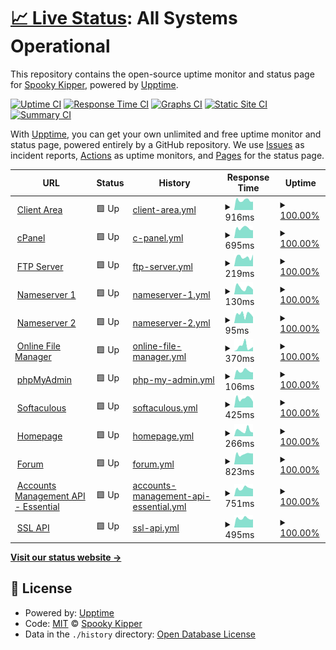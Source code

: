 # [📈 Live Status](https://SpookyKipper.github.io/SpookhostStatusPage): <!--live status--> **All Systems Operational**

This repository contains the open-source uptime monitor and status page for [Spooky Kipper](https://SpookyKipper.github.io/SpookhostStatusPage), powered by [Upptime](https://github.com/upptime/upptime).

[![Uptime CI](https://github.com/SpookyKipper/SpookhostStatusPage/workflows/Uptime%20CI/badge.svg)](https://github.com/SpookyKipper/SpookhostStatusPage/actions?query=workflow%3A%22Uptime+CI%22)
[![Response Time CI](https://github.com/SpookyKipper/SpookhostStatusPage/workflows/Response%20Time%20CI/badge.svg)](https://github.com/SpookyKipper/SpookhostStatusPage/actions?query=workflow%3A%22Response+Time+CI%22)
[![Graphs CI](https://github.com/SpookyKipper/SpookhostStatusPage/workflows/Graphs%20CI/badge.svg)](https://github.com/SpookyKipper/SpookhostStatusPage/actions?query=workflow%3A%22Graphs+CI%22)
[![Static Site CI](https://github.com/SpookyKipper/SpookhostStatusPage/workflows/Static%20Site%20CI/badge.svg)](https://github.com/SpookyKipper/SpookhostStatusPage/actions?query=workflow%3A%22Static+Site+CI%22)
[![Summary CI](https://github.com/SpookyKipper/SpookhostStatusPage/workflows/Summary%20CI/badge.svg)](https://github.com/SpookyKipper/SpookhostStatusPage/actions?query=workflow%3A%22Summary+CI%22)

With [Upptime](https://upptime.js.org), you can get your own unlimited and free uptime monitor and status page, powered entirely by a GitHub repository. We use [Issues](https://github.com/SpookyKipper/SpookhostStatusPage/issues) as incident reports, [Actions](https://github.com/SpookyKipper/SpookhostStatusPage/actions) as uptime monitors, and [Pages](https://SpookyKipper.github.io/SpookhostStatusPage) for the status page.

<!--start: status pages-->
<!-- This summary is generated by Upptime (https://github.com/upptime/upptime) -->
<!-- Do not edit this manually, your changes will be overwritten -->
<!-- prettier-ignore -->
| URL | Status | History | Response Time | Uptime |
| --- | ------ | ------- | ------------- | ------ |
| <img alt="" src="https://icons.duckduckgo.com/ip3/app.spookhost.eu.org.ico" height="13"> [Client Area](https://app.spookhost.eu.org) | 🟩 Up | [client-area.yml](https://github.com/SpookyKipper/SpookhostStatusPage/commits/HEAD/history/client-area.yml) | <details><summary><img alt="Response time graph" src="./graphs/client-area/response-time-week.png" height="20"> 916ms</summary><br><a href="https://SpookyKipper.github.io/SpookhostStatusPage/history/client-area"><img alt="Response time 754" src="https://img.shields.io/endpoint?url=https%3A%2F%2Fraw.githubusercontent.com%2FSpookyKipper%2FSpookhostStatusPage%2FHEAD%2Fapi%2Fclient-area%2Fresponse-time.json"></a><br><a href="https://SpookyKipper.github.io/SpookhostStatusPage/history/client-area"><img alt="24-hour response time 779" src="https://img.shields.io/endpoint?url=https%3A%2F%2Fraw.githubusercontent.com%2FSpookyKipper%2FSpookhostStatusPage%2FHEAD%2Fapi%2Fclient-area%2Fresponse-time-day.json"></a><br><a href="https://SpookyKipper.github.io/SpookhostStatusPage/history/client-area"><img alt="7-day response time 916" src="https://img.shields.io/endpoint?url=https%3A%2F%2Fraw.githubusercontent.com%2FSpookyKipper%2FSpookhostStatusPage%2FHEAD%2Fapi%2Fclient-area%2Fresponse-time-week.json"></a><br><a href="https://SpookyKipper.github.io/SpookhostStatusPage/history/client-area"><img alt="30-day response time 916" src="https://img.shields.io/endpoint?url=https%3A%2F%2Fraw.githubusercontent.com%2FSpookyKipper%2FSpookhostStatusPage%2FHEAD%2Fapi%2Fclient-area%2Fresponse-time-month.json"></a><br><a href="https://SpookyKipper.github.io/SpookhostStatusPage/history/client-area"><img alt="1-year response time 754" src="https://img.shields.io/endpoint?url=https%3A%2F%2Fraw.githubusercontent.com%2FSpookyKipper%2FSpookhostStatusPage%2FHEAD%2Fapi%2Fclient-area%2Fresponse-time-year.json"></a></details> | <details><summary><a href="https://SpookyKipper.github.io/SpookhostStatusPage/history/client-area">100.00%</a></summary><a href="https://SpookyKipper.github.io/SpookhostStatusPage/history/client-area"><img alt="All-time uptime 93.63%" src="https://img.shields.io/endpoint?url=https%3A%2F%2Fraw.githubusercontent.com%2FSpookyKipper%2FSpookhostStatusPage%2FHEAD%2Fapi%2Fclient-area%2Fuptime.json"></a><br><a href="https://SpookyKipper.github.io/SpookhostStatusPage/history/client-area"><img alt="24-hour uptime 100.00%" src="https://img.shields.io/endpoint?url=https%3A%2F%2Fraw.githubusercontent.com%2FSpookyKipper%2FSpookhostStatusPage%2FHEAD%2Fapi%2Fclient-area%2Fuptime-day.json"></a><br><a href="https://SpookyKipper.github.io/SpookhostStatusPage/history/client-area"><img alt="7-day uptime 100.00%" src="https://img.shields.io/endpoint?url=https%3A%2F%2Fraw.githubusercontent.com%2FSpookyKipper%2FSpookhostStatusPage%2FHEAD%2Fapi%2Fclient-area%2Fuptime-week.json"></a><br><a href="https://SpookyKipper.github.io/SpookhostStatusPage/history/client-area"><img alt="30-day uptime 86.39%" src="https://img.shields.io/endpoint?url=https%3A%2F%2Fraw.githubusercontent.com%2FSpookyKipper%2FSpookhostStatusPage%2FHEAD%2Fapi%2Fclient-area%2Fuptime-month.json"></a><br><a href="https://SpookyKipper.github.io/SpookhostStatusPage/history/client-area"><img alt="1-year uptime 93.63%" src="https://img.shields.io/endpoint?url=https%3A%2F%2Fraw.githubusercontent.com%2FSpookyKipper%2FSpookhostStatusPage%2FHEAD%2Fapi%2Fclient-area%2Fuptime-year.json"></a></details>
| <img alt="" src="https://icons.duckduckgo.com/ip3/cpanel.spookhost.eu.org.ico" height="13"> [cPanel](https://cpanel.spookhost.eu.org) | 🟩 Up | [c-panel.yml](https://github.com/SpookyKipper/SpookhostStatusPage/commits/HEAD/history/c-panel.yml) | <details><summary><img alt="Response time graph" src="./graphs/c-panel/response-time-week.png" height="20"> 695ms</summary><br><a href="https://SpookyKipper.github.io/SpookhostStatusPage/history/c-panel"><img alt="Response time 1022" src="https://img.shields.io/endpoint?url=https%3A%2F%2Fraw.githubusercontent.com%2FSpookyKipper%2FSpookhostStatusPage%2FHEAD%2Fapi%2Fc-panel%2Fresponse-time.json"></a><br><a href="https://SpookyKipper.github.io/SpookhostStatusPage/history/c-panel"><img alt="24-hour response time 553" src="https://img.shields.io/endpoint?url=https%3A%2F%2Fraw.githubusercontent.com%2FSpookyKipper%2FSpookhostStatusPage%2FHEAD%2Fapi%2Fc-panel%2Fresponse-time-day.json"></a><br><a href="https://SpookyKipper.github.io/SpookhostStatusPage/history/c-panel"><img alt="7-day response time 695" src="https://img.shields.io/endpoint?url=https%3A%2F%2Fraw.githubusercontent.com%2FSpookyKipper%2FSpookhostStatusPage%2FHEAD%2Fapi%2Fc-panel%2Fresponse-time-week.json"></a><br><a href="https://SpookyKipper.github.io/SpookhostStatusPage/history/c-panel"><img alt="30-day response time 607" src="https://img.shields.io/endpoint?url=https%3A%2F%2Fraw.githubusercontent.com%2FSpookyKipper%2FSpookhostStatusPage%2FHEAD%2Fapi%2Fc-panel%2Fresponse-time-month.json"></a><br><a href="https://SpookyKipper.github.io/SpookhostStatusPage/history/c-panel"><img alt="1-year response time 1022" src="https://img.shields.io/endpoint?url=https%3A%2F%2Fraw.githubusercontent.com%2FSpookyKipper%2FSpookhostStatusPage%2FHEAD%2Fapi%2Fc-panel%2Fresponse-time-year.json"></a></details> | <details><summary><a href="https://SpookyKipper.github.io/SpookhostStatusPage/history/c-panel">100.00%</a></summary><a href="https://SpookyKipper.github.io/SpookhostStatusPage/history/c-panel"><img alt="All-time uptime 99.14%" src="https://img.shields.io/endpoint?url=https%3A%2F%2Fraw.githubusercontent.com%2FSpookyKipper%2FSpookhostStatusPage%2FHEAD%2Fapi%2Fc-panel%2Fuptime.json"></a><br><a href="https://SpookyKipper.github.io/SpookhostStatusPage/history/c-panel"><img alt="24-hour uptime 100.00%" src="https://img.shields.io/endpoint?url=https%3A%2F%2Fraw.githubusercontent.com%2FSpookyKipper%2FSpookhostStatusPage%2FHEAD%2Fapi%2Fc-panel%2Fuptime-day.json"></a><br><a href="https://SpookyKipper.github.io/SpookhostStatusPage/history/c-panel"><img alt="7-day uptime 100.00%" src="https://img.shields.io/endpoint?url=https%3A%2F%2Fraw.githubusercontent.com%2FSpookyKipper%2FSpookhostStatusPage%2FHEAD%2Fapi%2Fc-panel%2Fuptime-week.json"></a><br><a href="https://SpookyKipper.github.io/SpookhostStatusPage/history/c-panel"><img alt="30-day uptime 100.00%" src="https://img.shields.io/endpoint?url=https%3A%2F%2Fraw.githubusercontent.com%2FSpookyKipper%2FSpookhostStatusPage%2FHEAD%2Fapi%2Fc-panel%2Fuptime-month.json"></a><br><a href="https://SpookyKipper.github.io/SpookhostStatusPage/history/c-panel"><img alt="1-year uptime 99.14%" src="https://img.shields.io/endpoint?url=https%3A%2F%2Fraw.githubusercontent.com%2FSpookyKipper%2FSpookhostStatusPage%2FHEAD%2Fapi%2Fc-panel%2Fuptime-year.json"></a></details>
| <img alt="" src="https://icons.duckduckgo.com/ip3/null.ico" height="13"> [FTP Server](ftpupload.net) | 🟩 Up | [ftp-server.yml](https://github.com/SpookyKipper/SpookhostStatusPage/commits/HEAD/history/ftp-server.yml) | <details><summary><img alt="Response time graph" src="./graphs/ftp-server/response-time-week.png" height="20"> 219ms</summary><br><a href="https://SpookyKipper.github.io/SpookhostStatusPage/history/ftp-server"><img alt="Response time 270" src="https://img.shields.io/endpoint?url=https%3A%2F%2Fraw.githubusercontent.com%2FSpookyKipper%2FSpookhostStatusPage%2FHEAD%2Fapi%2Fftp-server%2Fresponse-time.json"></a><br><a href="https://SpookyKipper.github.io/SpookhostStatusPage/history/ftp-server"><img alt="24-hour response time 275" src="https://img.shields.io/endpoint?url=https%3A%2F%2Fraw.githubusercontent.com%2FSpookyKipper%2FSpookhostStatusPage%2FHEAD%2Fapi%2Fftp-server%2Fresponse-time-day.json"></a><br><a href="https://SpookyKipper.github.io/SpookhostStatusPage/history/ftp-server"><img alt="7-day response time 219" src="https://img.shields.io/endpoint?url=https%3A%2F%2Fraw.githubusercontent.com%2FSpookyKipper%2FSpookhostStatusPage%2FHEAD%2Fapi%2Fftp-server%2Fresponse-time-week.json"></a><br><a href="https://SpookyKipper.github.io/SpookhostStatusPage/history/ftp-server"><img alt="30-day response time 268" src="https://img.shields.io/endpoint?url=https%3A%2F%2Fraw.githubusercontent.com%2FSpookyKipper%2FSpookhostStatusPage%2FHEAD%2Fapi%2Fftp-server%2Fresponse-time-month.json"></a><br><a href="https://SpookyKipper.github.io/SpookhostStatusPage/history/ftp-server"><img alt="1-year response time 270" src="https://img.shields.io/endpoint?url=https%3A%2F%2Fraw.githubusercontent.com%2FSpookyKipper%2FSpookhostStatusPage%2FHEAD%2Fapi%2Fftp-server%2Fresponse-time-year.json"></a></details> | <details><summary><a href="https://SpookyKipper.github.io/SpookhostStatusPage/history/ftp-server">100.00%</a></summary><a href="https://SpookyKipper.github.io/SpookhostStatusPage/history/ftp-server"><img alt="All-time uptime 99.90%" src="https://img.shields.io/endpoint?url=https%3A%2F%2Fraw.githubusercontent.com%2FSpookyKipper%2FSpookhostStatusPage%2FHEAD%2Fapi%2Fftp-server%2Fuptime.json"></a><br><a href="https://SpookyKipper.github.io/SpookhostStatusPage/history/ftp-server"><img alt="24-hour uptime 100.00%" src="https://img.shields.io/endpoint?url=https%3A%2F%2Fraw.githubusercontent.com%2FSpookyKipper%2FSpookhostStatusPage%2FHEAD%2Fapi%2Fftp-server%2Fuptime-day.json"></a><br><a href="https://SpookyKipper.github.io/SpookhostStatusPage/history/ftp-server"><img alt="7-day uptime 100.00%" src="https://img.shields.io/endpoint?url=https%3A%2F%2Fraw.githubusercontent.com%2FSpookyKipper%2FSpookhostStatusPage%2FHEAD%2Fapi%2Fftp-server%2Fuptime-week.json"></a><br><a href="https://SpookyKipper.github.io/SpookhostStatusPage/history/ftp-server"><img alt="30-day uptime 99.84%" src="https://img.shields.io/endpoint?url=https%3A%2F%2Fraw.githubusercontent.com%2FSpookyKipper%2FSpookhostStatusPage%2FHEAD%2Fapi%2Fftp-server%2Fuptime-month.json"></a><br><a href="https://SpookyKipper.github.io/SpookhostStatusPage/history/ftp-server"><img alt="1-year uptime 99.90%" src="https://img.shields.io/endpoint?url=https%3A%2F%2Fraw.githubusercontent.com%2FSpookyKipper%2FSpookhostStatusPage%2FHEAD%2Fapi%2Fftp-server%2Fuptime-year.json"></a></details>
| <img alt="" src="https://icons.duckduckgo.com/ip3/null.ico" height="13"> [Nameserver 1](ns1.spookhost.eu.org) | 🟩 Up | [nameserver-1.yml](https://github.com/SpookyKipper/SpookhostStatusPage/commits/HEAD/history/nameserver-1.yml) | <details><summary><img alt="Response time graph" src="./graphs/nameserver-1/response-time-week.png" height="20"> 130ms</summary><br><a href="https://SpookyKipper.github.io/SpookhostStatusPage/history/nameserver-1"><img alt="Response time 142" src="https://img.shields.io/endpoint?url=https%3A%2F%2Fraw.githubusercontent.com%2FSpookyKipper%2FSpookhostStatusPage%2FHEAD%2Fapi%2Fnameserver-1%2Fresponse-time.json"></a><br><a href="https://SpookyKipper.github.io/SpookhostStatusPage/history/nameserver-1"><img alt="24-hour response time 90" src="https://img.shields.io/endpoint?url=https%3A%2F%2Fraw.githubusercontent.com%2FSpookyKipper%2FSpookhostStatusPage%2FHEAD%2Fapi%2Fnameserver-1%2Fresponse-time-day.json"></a><br><a href="https://SpookyKipper.github.io/SpookhostStatusPage/history/nameserver-1"><img alt="7-day response time 130" src="https://img.shields.io/endpoint?url=https%3A%2F%2Fraw.githubusercontent.com%2FSpookyKipper%2FSpookhostStatusPage%2FHEAD%2Fapi%2Fnameserver-1%2Fresponse-time-week.json"></a><br><a href="https://SpookyKipper.github.io/SpookhostStatusPage/history/nameserver-1"><img alt="30-day response time 136" src="https://img.shields.io/endpoint?url=https%3A%2F%2Fraw.githubusercontent.com%2FSpookyKipper%2FSpookhostStatusPage%2FHEAD%2Fapi%2Fnameserver-1%2Fresponse-time-month.json"></a><br><a href="https://SpookyKipper.github.io/SpookhostStatusPage/history/nameserver-1"><img alt="1-year response time 142" src="https://img.shields.io/endpoint?url=https%3A%2F%2Fraw.githubusercontent.com%2FSpookyKipper%2FSpookhostStatusPage%2FHEAD%2Fapi%2Fnameserver-1%2Fresponse-time-year.json"></a></details> | <details><summary><a href="https://SpookyKipper.github.io/SpookhostStatusPage/history/nameserver-1">100.00%</a></summary><a href="https://SpookyKipper.github.io/SpookhostStatusPage/history/nameserver-1"><img alt="All-time uptime 100.00%" src="https://img.shields.io/endpoint?url=https%3A%2F%2Fraw.githubusercontent.com%2FSpookyKipper%2FSpookhostStatusPage%2FHEAD%2Fapi%2Fnameserver-1%2Fuptime.json"></a><br><a href="https://SpookyKipper.github.io/SpookhostStatusPage/history/nameserver-1"><img alt="24-hour uptime 100.00%" src="https://img.shields.io/endpoint?url=https%3A%2F%2Fraw.githubusercontent.com%2FSpookyKipper%2FSpookhostStatusPage%2FHEAD%2Fapi%2Fnameserver-1%2Fuptime-day.json"></a><br><a href="https://SpookyKipper.github.io/SpookhostStatusPage/history/nameserver-1"><img alt="7-day uptime 100.00%" src="https://img.shields.io/endpoint?url=https%3A%2F%2Fraw.githubusercontent.com%2FSpookyKipper%2FSpookhostStatusPage%2FHEAD%2Fapi%2Fnameserver-1%2Fuptime-week.json"></a><br><a href="https://SpookyKipper.github.io/SpookhostStatusPage/history/nameserver-1"><img alt="30-day uptime 100.00%" src="https://img.shields.io/endpoint?url=https%3A%2F%2Fraw.githubusercontent.com%2FSpookyKipper%2FSpookhostStatusPage%2FHEAD%2Fapi%2Fnameserver-1%2Fuptime-month.json"></a><br><a href="https://SpookyKipper.github.io/SpookhostStatusPage/history/nameserver-1"><img alt="1-year uptime 100.00%" src="https://img.shields.io/endpoint?url=https%3A%2F%2Fraw.githubusercontent.com%2FSpookyKipper%2FSpookhostStatusPage%2FHEAD%2Fapi%2Fnameserver-1%2Fuptime-year.json"></a></details>
| <img alt="" src="https://icons.duckduckgo.com/ip3/null.ico" height="13"> [Nameserver 2](ns2.spookhost.eu.org) | 🟩 Up | [nameserver-2.yml](https://github.com/SpookyKipper/SpookhostStatusPage/commits/HEAD/history/nameserver-2.yml) | <details><summary><img alt="Response time graph" src="./graphs/nameserver-2/response-time-week.png" height="20"> 95ms</summary><br><a href="https://SpookyKipper.github.io/SpookhostStatusPage/history/nameserver-2"><img alt="Response time 122" src="https://img.shields.io/endpoint?url=https%3A%2F%2Fraw.githubusercontent.com%2FSpookyKipper%2FSpookhostStatusPage%2FHEAD%2Fapi%2Fnameserver-2%2Fresponse-time.json"></a><br><a href="https://SpookyKipper.github.io/SpookhostStatusPage/history/nameserver-2"><img alt="24-hour response time 66" src="https://img.shields.io/endpoint?url=https%3A%2F%2Fraw.githubusercontent.com%2FSpookyKipper%2FSpookhostStatusPage%2FHEAD%2Fapi%2Fnameserver-2%2Fresponse-time-day.json"></a><br><a href="https://SpookyKipper.github.io/SpookhostStatusPage/history/nameserver-2"><img alt="7-day response time 95" src="https://img.shields.io/endpoint?url=https%3A%2F%2Fraw.githubusercontent.com%2FSpookyKipper%2FSpookhostStatusPage%2FHEAD%2Fapi%2Fnameserver-2%2Fresponse-time-week.json"></a><br><a href="https://SpookyKipper.github.io/SpookhostStatusPage/history/nameserver-2"><img alt="30-day response time 114" src="https://img.shields.io/endpoint?url=https%3A%2F%2Fraw.githubusercontent.com%2FSpookyKipper%2FSpookhostStatusPage%2FHEAD%2Fapi%2Fnameserver-2%2Fresponse-time-month.json"></a><br><a href="https://SpookyKipper.github.io/SpookhostStatusPage/history/nameserver-2"><img alt="1-year response time 122" src="https://img.shields.io/endpoint?url=https%3A%2F%2Fraw.githubusercontent.com%2FSpookyKipper%2FSpookhostStatusPage%2FHEAD%2Fapi%2Fnameserver-2%2Fresponse-time-year.json"></a></details> | <details><summary><a href="https://SpookyKipper.github.io/SpookhostStatusPage/history/nameserver-2">100.00%</a></summary><a href="https://SpookyKipper.github.io/SpookhostStatusPage/history/nameserver-2"><img alt="All-time uptime 99.99%" src="https://img.shields.io/endpoint?url=https%3A%2F%2Fraw.githubusercontent.com%2FSpookyKipper%2FSpookhostStatusPage%2FHEAD%2Fapi%2Fnameserver-2%2Fuptime.json"></a><br><a href="https://SpookyKipper.github.io/SpookhostStatusPage/history/nameserver-2"><img alt="24-hour uptime 100.00%" src="https://img.shields.io/endpoint?url=https%3A%2F%2Fraw.githubusercontent.com%2FSpookyKipper%2FSpookhostStatusPage%2FHEAD%2Fapi%2Fnameserver-2%2Fuptime-day.json"></a><br><a href="https://SpookyKipper.github.io/SpookhostStatusPage/history/nameserver-2"><img alt="7-day uptime 100.00%" src="https://img.shields.io/endpoint?url=https%3A%2F%2Fraw.githubusercontent.com%2FSpookyKipper%2FSpookhostStatusPage%2FHEAD%2Fapi%2Fnameserver-2%2Fuptime-week.json"></a><br><a href="https://SpookyKipper.github.io/SpookhostStatusPage/history/nameserver-2"><img alt="30-day uptime 100.00%" src="https://img.shields.io/endpoint?url=https%3A%2F%2Fraw.githubusercontent.com%2FSpookyKipper%2FSpookhostStatusPage%2FHEAD%2Fapi%2Fnameserver-2%2Fuptime-month.json"></a><br><a href="https://SpookyKipper.github.io/SpookhostStatusPage/history/nameserver-2"><img alt="1-year uptime 99.99%" src="https://img.shields.io/endpoint?url=https%3A%2F%2Fraw.githubusercontent.com%2FSpookyKipper%2FSpookhostStatusPage%2FHEAD%2Fapi%2Fnameserver-2%2Fuptime-year.json"></a></details>
| <img alt="" src="https://icons.duckduckgo.com/ip3/files.spookhost.eu.org.ico" height="13"> [Online File Manager](https://files.spookhost.eu.org/new) | 🟩 Up | [online-file-manager.yml](https://github.com/SpookyKipper/SpookhostStatusPage/commits/HEAD/history/online-file-manager.yml) | <details><summary><img alt="Response time graph" src="./graphs/online-file-manager/response-time-week.png" height="20"> 370ms</summary><br><a href="https://SpookyKipper.github.io/SpookhostStatusPage/history/online-file-manager"><img alt="Response time 608" src="https://img.shields.io/endpoint?url=https%3A%2F%2Fraw.githubusercontent.com%2FSpookyKipper%2FSpookhostStatusPage%2FHEAD%2Fapi%2Fonline-file-manager%2Fresponse-time.json"></a><br><a href="https://SpookyKipper.github.io/SpookhostStatusPage/history/online-file-manager"><img alt="24-hour response time 333" src="https://img.shields.io/endpoint?url=https%3A%2F%2Fraw.githubusercontent.com%2FSpookyKipper%2FSpookhostStatusPage%2FHEAD%2Fapi%2Fonline-file-manager%2Fresponse-time-day.json"></a><br><a href="https://SpookyKipper.github.io/SpookhostStatusPage/history/online-file-manager"><img alt="7-day response time 370" src="https://img.shields.io/endpoint?url=https%3A%2F%2Fraw.githubusercontent.com%2FSpookyKipper%2FSpookhostStatusPage%2FHEAD%2Fapi%2Fonline-file-manager%2Fresponse-time-week.json"></a><br><a href="https://SpookyKipper.github.io/SpookhostStatusPage/history/online-file-manager"><img alt="30-day response time 471" src="https://img.shields.io/endpoint?url=https%3A%2F%2Fraw.githubusercontent.com%2FSpookyKipper%2FSpookhostStatusPage%2FHEAD%2Fapi%2Fonline-file-manager%2Fresponse-time-month.json"></a><br><a href="https://SpookyKipper.github.io/SpookhostStatusPage/history/online-file-manager"><img alt="1-year response time 608" src="https://img.shields.io/endpoint?url=https%3A%2F%2Fraw.githubusercontent.com%2FSpookyKipper%2FSpookhostStatusPage%2FHEAD%2Fapi%2Fonline-file-manager%2Fresponse-time-year.json"></a></details> | <details><summary><a href="https://SpookyKipper.github.io/SpookhostStatusPage/history/online-file-manager">100.00%</a></summary><a href="https://SpookyKipper.github.io/SpookhostStatusPage/history/online-file-manager"><img alt="All-time uptime 99.97%" src="https://img.shields.io/endpoint?url=https%3A%2F%2Fraw.githubusercontent.com%2FSpookyKipper%2FSpookhostStatusPage%2FHEAD%2Fapi%2Fonline-file-manager%2Fuptime.json"></a><br><a href="https://SpookyKipper.github.io/SpookhostStatusPage/history/online-file-manager"><img alt="24-hour uptime 100.00%" src="https://img.shields.io/endpoint?url=https%3A%2F%2Fraw.githubusercontent.com%2FSpookyKipper%2FSpookhostStatusPage%2FHEAD%2Fapi%2Fonline-file-manager%2Fuptime-day.json"></a><br><a href="https://SpookyKipper.github.io/SpookhostStatusPage/history/online-file-manager"><img alt="7-day uptime 100.00%" src="https://img.shields.io/endpoint?url=https%3A%2F%2Fraw.githubusercontent.com%2FSpookyKipper%2FSpookhostStatusPage%2FHEAD%2Fapi%2Fonline-file-manager%2Fuptime-week.json"></a><br><a href="https://SpookyKipper.github.io/SpookhostStatusPage/history/online-file-manager"><img alt="30-day uptime 99.96%" src="https://img.shields.io/endpoint?url=https%3A%2F%2Fraw.githubusercontent.com%2FSpookyKipper%2FSpookhostStatusPage%2FHEAD%2Fapi%2Fonline-file-manager%2Fuptime-month.json"></a><br><a href="https://SpookyKipper.github.io/SpookhostStatusPage/history/online-file-manager"><img alt="1-year uptime 99.97%" src="https://img.shields.io/endpoint?url=https%3A%2F%2Fraw.githubusercontent.com%2FSpookyKipper%2FSpookhostStatusPage%2FHEAD%2Fapi%2Fonline-file-manager%2Fuptime-year.json"></a></details>
| <img alt="" src="https://icons.duckduckgo.com/ip3/null.ico" height="13"> [phpMyAdmin](185.27.134.10) | 🟩 Up | [php-my-admin.yml](https://github.com/SpookyKipper/SpookhostStatusPage/commits/HEAD/history/php-my-admin.yml) | <details><summary><img alt="Response time graph" src="./graphs/php-my-admin/response-time-week.png" height="20"> 106ms</summary><br><a href="https://SpookyKipper.github.io/SpookhostStatusPage/history/php-my-admin"><img alt="Response time 115" src="https://img.shields.io/endpoint?url=https%3A%2F%2Fraw.githubusercontent.com%2FSpookyKipper%2FSpookhostStatusPage%2FHEAD%2Fapi%2Fphp-my-admin%2Fresponse-time.json"></a><br><a href="https://SpookyKipper.github.io/SpookhostStatusPage/history/php-my-admin"><img alt="24-hour response time 89" src="https://img.shields.io/endpoint?url=https%3A%2F%2Fraw.githubusercontent.com%2FSpookyKipper%2FSpookhostStatusPage%2FHEAD%2Fapi%2Fphp-my-admin%2Fresponse-time-day.json"></a><br><a href="https://SpookyKipper.github.io/SpookhostStatusPage/history/php-my-admin"><img alt="7-day response time 106" src="https://img.shields.io/endpoint?url=https%3A%2F%2Fraw.githubusercontent.com%2FSpookyKipper%2FSpookhostStatusPage%2FHEAD%2Fapi%2Fphp-my-admin%2Fresponse-time-week.json"></a><br><a href="https://SpookyKipper.github.io/SpookhostStatusPage/history/php-my-admin"><img alt="30-day response time 114" src="https://img.shields.io/endpoint?url=https%3A%2F%2Fraw.githubusercontent.com%2FSpookyKipper%2FSpookhostStatusPage%2FHEAD%2Fapi%2Fphp-my-admin%2Fresponse-time-month.json"></a><br><a href="https://SpookyKipper.github.io/SpookhostStatusPage/history/php-my-admin"><img alt="1-year response time 115" src="https://img.shields.io/endpoint?url=https%3A%2F%2Fraw.githubusercontent.com%2FSpookyKipper%2FSpookhostStatusPage%2FHEAD%2Fapi%2Fphp-my-admin%2Fresponse-time-year.json"></a></details> | <details><summary><a href="https://SpookyKipper.github.io/SpookhostStatusPage/history/php-my-admin">100.00%</a></summary><a href="https://SpookyKipper.github.io/SpookhostStatusPage/history/php-my-admin"><img alt="All-time uptime 99.99%" src="https://img.shields.io/endpoint?url=https%3A%2F%2Fraw.githubusercontent.com%2FSpookyKipper%2FSpookhostStatusPage%2FHEAD%2Fapi%2Fphp-my-admin%2Fuptime.json"></a><br><a href="https://SpookyKipper.github.io/SpookhostStatusPage/history/php-my-admin"><img alt="24-hour uptime 100.00%" src="https://img.shields.io/endpoint?url=https%3A%2F%2Fraw.githubusercontent.com%2FSpookyKipper%2FSpookhostStatusPage%2FHEAD%2Fapi%2Fphp-my-admin%2Fuptime-day.json"></a><br><a href="https://SpookyKipper.github.io/SpookhostStatusPage/history/php-my-admin"><img alt="7-day uptime 100.00%" src="https://img.shields.io/endpoint?url=https%3A%2F%2Fraw.githubusercontent.com%2FSpookyKipper%2FSpookhostStatusPage%2FHEAD%2Fapi%2Fphp-my-admin%2Fuptime-week.json"></a><br><a href="https://SpookyKipper.github.io/SpookhostStatusPage/history/php-my-admin"><img alt="30-day uptime 100.00%" src="https://img.shields.io/endpoint?url=https%3A%2F%2Fraw.githubusercontent.com%2FSpookyKipper%2FSpookhostStatusPage%2FHEAD%2Fapi%2Fphp-my-admin%2Fuptime-month.json"></a><br><a href="https://SpookyKipper.github.io/SpookhostStatusPage/history/php-my-admin"><img alt="1-year uptime 99.99%" src="https://img.shields.io/endpoint?url=https%3A%2F%2Fraw.githubusercontent.com%2FSpookyKipper%2FSpookhostStatusPage%2FHEAD%2Fapi%2Fphp-my-admin%2Fuptime-year.json"></a></details>
| <img alt="" src="https://icons.duckduckgo.com/ip3/null.ico" height="13"> [Softaculous](sv1.scriptinstall.rocks) | 🟩 Up | [softaculous.yml](https://github.com/SpookyKipper/SpookhostStatusPage/commits/HEAD/history/softaculous.yml) | <details><summary><img alt="Response time graph" src="./graphs/softaculous/response-time-week.png" height="20"> 425ms</summary><br><a href="https://SpookyKipper.github.io/SpookhostStatusPage/history/softaculous"><img alt="Response time 470" src="https://img.shields.io/endpoint?url=https%3A%2F%2Fraw.githubusercontent.com%2FSpookyKipper%2FSpookhostStatusPage%2FHEAD%2Fapi%2Fsoftaculous%2Fresponse-time.json"></a><br><a href="https://SpookyKipper.github.io/SpookhostStatusPage/history/softaculous"><img alt="24-hour response time 267" src="https://img.shields.io/endpoint?url=https%3A%2F%2Fraw.githubusercontent.com%2FSpookyKipper%2FSpookhostStatusPage%2FHEAD%2Fapi%2Fsoftaculous%2Fresponse-time-day.json"></a><br><a href="https://SpookyKipper.github.io/SpookhostStatusPage/history/softaculous"><img alt="7-day response time 425" src="https://img.shields.io/endpoint?url=https%3A%2F%2Fraw.githubusercontent.com%2FSpookyKipper%2FSpookhostStatusPage%2FHEAD%2Fapi%2Fsoftaculous%2Fresponse-time-week.json"></a><br><a href="https://SpookyKipper.github.io/SpookhostStatusPage/history/softaculous"><img alt="30-day response time 452" src="https://img.shields.io/endpoint?url=https%3A%2F%2Fraw.githubusercontent.com%2FSpookyKipper%2FSpookhostStatusPage%2FHEAD%2Fapi%2Fsoftaculous%2Fresponse-time-month.json"></a><br><a href="https://SpookyKipper.github.io/SpookhostStatusPage/history/softaculous"><img alt="1-year response time 470" src="https://img.shields.io/endpoint?url=https%3A%2F%2Fraw.githubusercontent.com%2FSpookyKipper%2FSpookhostStatusPage%2FHEAD%2Fapi%2Fsoftaculous%2Fresponse-time-year.json"></a></details> | <details><summary><a href="https://SpookyKipper.github.io/SpookhostStatusPage/history/softaculous">100.00%</a></summary><a href="https://SpookyKipper.github.io/SpookhostStatusPage/history/softaculous"><img alt="All-time uptime 99.98%" src="https://img.shields.io/endpoint?url=https%3A%2F%2Fraw.githubusercontent.com%2FSpookyKipper%2FSpookhostStatusPage%2FHEAD%2Fapi%2Fsoftaculous%2Fuptime.json"></a><br><a href="https://SpookyKipper.github.io/SpookhostStatusPage/history/softaculous"><img alt="24-hour uptime 100.00%" src="https://img.shields.io/endpoint?url=https%3A%2F%2Fraw.githubusercontent.com%2FSpookyKipper%2FSpookhostStatusPage%2FHEAD%2Fapi%2Fsoftaculous%2Fuptime-day.json"></a><br><a href="https://SpookyKipper.github.io/SpookhostStatusPage/history/softaculous"><img alt="7-day uptime 100.00%" src="https://img.shields.io/endpoint?url=https%3A%2F%2Fraw.githubusercontent.com%2FSpookyKipper%2FSpookhostStatusPage%2FHEAD%2Fapi%2Fsoftaculous%2Fuptime-week.json"></a><br><a href="https://SpookyKipper.github.io/SpookhostStatusPage/history/softaculous"><img alt="30-day uptime 100.00%" src="https://img.shields.io/endpoint?url=https%3A%2F%2Fraw.githubusercontent.com%2FSpookyKipper%2FSpookhostStatusPage%2FHEAD%2Fapi%2Fsoftaculous%2Fuptime-month.json"></a><br><a href="https://SpookyKipper.github.io/SpookhostStatusPage/history/softaculous"><img alt="1-year uptime 99.98%" src="https://img.shields.io/endpoint?url=https%3A%2F%2Fraw.githubusercontent.com%2FSpookyKipper%2FSpookhostStatusPage%2FHEAD%2Fapi%2Fsoftaculous%2Fuptime-year.json"></a></details>
| <img alt="" src="https://icons.duckduckgo.com/ip3/spookhost.eu.org.ico" height="13"> [Homepage](https://spookhost.eu.org/) | 🟩 Up | [homepage.yml](https://github.com/SpookyKipper/SpookhostStatusPage/commits/HEAD/history/homepage.yml) | <details><summary><img alt="Response time graph" src="./graphs/homepage/response-time-week.png" height="20"> 266ms</summary><br><a href="https://SpookyKipper.github.io/SpookhostStatusPage/history/homepage"><img alt="Response time 489" src="https://img.shields.io/endpoint?url=https%3A%2F%2Fraw.githubusercontent.com%2FSpookyKipper%2FSpookhostStatusPage%2FHEAD%2Fapi%2Fhomepage%2Fresponse-time.json"></a><br><a href="https://SpookyKipper.github.io/SpookhostStatusPage/history/homepage"><img alt="24-hour response time 172" src="https://img.shields.io/endpoint?url=https%3A%2F%2Fraw.githubusercontent.com%2FSpookyKipper%2FSpookhostStatusPage%2FHEAD%2Fapi%2Fhomepage%2Fresponse-time-day.json"></a><br><a href="https://SpookyKipper.github.io/SpookhostStatusPage/history/homepage"><img alt="7-day response time 266" src="https://img.shields.io/endpoint?url=https%3A%2F%2Fraw.githubusercontent.com%2FSpookyKipper%2FSpookhostStatusPage%2FHEAD%2Fapi%2Fhomepage%2Fresponse-time-week.json"></a><br><a href="https://SpookyKipper.github.io/SpookhostStatusPage/history/homepage"><img alt="30-day response time 512" src="https://img.shields.io/endpoint?url=https%3A%2F%2Fraw.githubusercontent.com%2FSpookyKipper%2FSpookhostStatusPage%2FHEAD%2Fapi%2Fhomepage%2Fresponse-time-month.json"></a><br><a href="https://SpookyKipper.github.io/SpookhostStatusPage/history/homepage"><img alt="1-year response time 489" src="https://img.shields.io/endpoint?url=https%3A%2F%2Fraw.githubusercontent.com%2FSpookyKipper%2FSpookhostStatusPage%2FHEAD%2Fapi%2Fhomepage%2Fresponse-time-year.json"></a></details> | <details><summary><a href="https://SpookyKipper.github.io/SpookhostStatusPage/history/homepage">100.00%</a></summary><a href="https://SpookyKipper.github.io/SpookhostStatusPage/history/homepage"><img alt="All-time uptime 99.94%" src="https://img.shields.io/endpoint?url=https%3A%2F%2Fraw.githubusercontent.com%2FSpookyKipper%2FSpookhostStatusPage%2FHEAD%2Fapi%2Fhomepage%2Fuptime.json"></a><br><a href="https://SpookyKipper.github.io/SpookhostStatusPage/history/homepage"><img alt="24-hour uptime 100.00%" src="https://img.shields.io/endpoint?url=https%3A%2F%2Fraw.githubusercontent.com%2FSpookyKipper%2FSpookhostStatusPage%2FHEAD%2Fapi%2Fhomepage%2Fuptime-day.json"></a><br><a href="https://SpookyKipper.github.io/SpookhostStatusPage/history/homepage"><img alt="7-day uptime 100.00%" src="https://img.shields.io/endpoint?url=https%3A%2F%2Fraw.githubusercontent.com%2FSpookyKipper%2FSpookhostStatusPage%2FHEAD%2Fapi%2Fhomepage%2Fuptime-week.json"></a><br><a href="https://SpookyKipper.github.io/SpookhostStatusPage/history/homepage"><img alt="30-day uptime 99.90%" src="https://img.shields.io/endpoint?url=https%3A%2F%2Fraw.githubusercontent.com%2FSpookyKipper%2FSpookhostStatusPage%2FHEAD%2Fapi%2Fhomepage%2Fuptime-month.json"></a><br><a href="https://SpookyKipper.github.io/SpookhostStatusPage/history/homepage"><img alt="1-year uptime 99.94%" src="https://img.shields.io/endpoint?url=https%3A%2F%2Fraw.githubusercontent.com%2FSpookyKipper%2FSpookhostStatusPage%2FHEAD%2Fapi%2Fhomepage%2Fuptime-year.json"></a></details>
| <img alt="" src="https://icons.duckduckgo.com/ip3/forum.spookhost.eu.org.ico" height="13"> [Forum](https://forum.spookhost.eu.org/) | 🟩 Up | [forum.yml](https://github.com/SpookyKipper/SpookhostStatusPage/commits/HEAD/history/forum.yml) | <details><summary><img alt="Response time graph" src="./graphs/forum/response-time-week.png" height="20"> 823ms</summary><br><a href="https://SpookyKipper.github.io/SpookhostStatusPage/history/forum"><img alt="Response time 1111" src="https://img.shields.io/endpoint?url=https%3A%2F%2Fraw.githubusercontent.com%2FSpookyKipper%2FSpookhostStatusPage%2FHEAD%2Fapi%2Fforum%2Fresponse-time.json"></a><br><a href="https://SpookyKipper.github.io/SpookhostStatusPage/history/forum"><img alt="24-hour response time 858" src="https://img.shields.io/endpoint?url=https%3A%2F%2Fraw.githubusercontent.com%2FSpookyKipper%2FSpookhostStatusPage%2FHEAD%2Fapi%2Fforum%2Fresponse-time-day.json"></a><br><a href="https://SpookyKipper.github.io/SpookhostStatusPage/history/forum"><img alt="7-day response time 823" src="https://img.shields.io/endpoint?url=https%3A%2F%2Fraw.githubusercontent.com%2FSpookyKipper%2FSpookhostStatusPage%2FHEAD%2Fapi%2Fforum%2Fresponse-time-week.json"></a><br><a href="https://SpookyKipper.github.io/SpookhostStatusPage/history/forum"><img alt="30-day response time 915" src="https://img.shields.io/endpoint?url=https%3A%2F%2Fraw.githubusercontent.com%2FSpookyKipper%2FSpookhostStatusPage%2FHEAD%2Fapi%2Fforum%2Fresponse-time-month.json"></a><br><a href="https://SpookyKipper.github.io/SpookhostStatusPage/history/forum"><img alt="1-year response time 1111" src="https://img.shields.io/endpoint?url=https%3A%2F%2Fraw.githubusercontent.com%2FSpookyKipper%2FSpookhostStatusPage%2FHEAD%2Fapi%2Fforum%2Fresponse-time-year.json"></a></details> | <details><summary><a href="https://SpookyKipper.github.io/SpookhostStatusPage/history/forum">100.00%</a></summary><a href="https://SpookyKipper.github.io/SpookhostStatusPage/history/forum"><img alt="All-time uptime 99.97%" src="https://img.shields.io/endpoint?url=https%3A%2F%2Fraw.githubusercontent.com%2FSpookyKipper%2FSpookhostStatusPage%2FHEAD%2Fapi%2Fforum%2Fuptime.json"></a><br><a href="https://SpookyKipper.github.io/SpookhostStatusPage/history/forum"><img alt="24-hour uptime 100.00%" src="https://img.shields.io/endpoint?url=https%3A%2F%2Fraw.githubusercontent.com%2FSpookyKipper%2FSpookhostStatusPage%2FHEAD%2Fapi%2Fforum%2Fuptime-day.json"></a><br><a href="https://SpookyKipper.github.io/SpookhostStatusPage/history/forum"><img alt="7-day uptime 100.00%" src="https://img.shields.io/endpoint?url=https%3A%2F%2Fraw.githubusercontent.com%2FSpookyKipper%2FSpookhostStatusPage%2FHEAD%2Fapi%2Fforum%2Fuptime-week.json"></a><br><a href="https://SpookyKipper.github.io/SpookhostStatusPage/history/forum"><img alt="30-day uptime 100.00%" src="https://img.shields.io/endpoint?url=https%3A%2F%2Fraw.githubusercontent.com%2FSpookyKipper%2FSpookhostStatusPage%2FHEAD%2Fapi%2Fforum%2Fuptime-month.json"></a><br><a href="https://SpookyKipper.github.io/SpookhostStatusPage/history/forum"><img alt="1-year uptime 99.97%" src="https://img.shields.io/endpoint?url=https%3A%2F%2Fraw.githubusercontent.com%2FSpookyKipper%2FSpookhostStatusPage%2FHEAD%2Fapi%2Fforum%2Fuptime-year.json"></a></details>
| <img alt="" src="https://icons.duckduckgo.com/ip3/panel.myownfreehost.net.ico" height="13"> [Accounts Management API - Essential](https://panel.myownfreehost.net/xml-api/) | 🟩 Up | [accounts-management-api-essential.yml](https://github.com/SpookyKipper/SpookhostStatusPage/commits/HEAD/history/accounts-management-api-essential.yml) | <details><summary><img alt="Response time graph" src="./graphs/accounts-management-api-essential/response-time-week.png" height="20"> 751ms</summary><br><a href="https://SpookyKipper.github.io/SpookhostStatusPage/history/accounts-management-api-essential"><img alt="Response time 874" src="https://img.shields.io/endpoint?url=https%3A%2F%2Fraw.githubusercontent.com%2FSpookyKipper%2FSpookhostStatusPage%2FHEAD%2Fapi%2Faccounts-management-api-essential%2Fresponse-time.json"></a><br><a href="https://SpookyKipper.github.io/SpookhostStatusPage/history/accounts-management-api-essential"><img alt="24-hour response time 695" src="https://img.shields.io/endpoint?url=https%3A%2F%2Fraw.githubusercontent.com%2FSpookyKipper%2FSpookhostStatusPage%2FHEAD%2Fapi%2Faccounts-management-api-essential%2Fresponse-time-day.json"></a><br><a href="https://SpookyKipper.github.io/SpookhostStatusPage/history/accounts-management-api-essential"><img alt="7-day response time 751" src="https://img.shields.io/endpoint?url=https%3A%2F%2Fraw.githubusercontent.com%2FSpookyKipper%2FSpookhostStatusPage%2FHEAD%2Fapi%2Faccounts-management-api-essential%2Fresponse-time-week.json"></a><br><a href="https://SpookyKipper.github.io/SpookhostStatusPage/history/accounts-management-api-essential"><img alt="30-day response time 907" src="https://img.shields.io/endpoint?url=https%3A%2F%2Fraw.githubusercontent.com%2FSpookyKipper%2FSpookhostStatusPage%2FHEAD%2Fapi%2Faccounts-management-api-essential%2Fresponse-time-month.json"></a><br><a href="https://SpookyKipper.github.io/SpookhostStatusPage/history/accounts-management-api-essential"><img alt="1-year response time 874" src="https://img.shields.io/endpoint?url=https%3A%2F%2Fraw.githubusercontent.com%2FSpookyKipper%2FSpookhostStatusPage%2FHEAD%2Fapi%2Faccounts-management-api-essential%2Fresponse-time-year.json"></a></details> | <details><summary><a href="https://SpookyKipper.github.io/SpookhostStatusPage/history/accounts-management-api-essential">100.00%</a></summary><a href="https://SpookyKipper.github.io/SpookhostStatusPage/history/accounts-management-api-essential"><img alt="All-time uptime 99.97%" src="https://img.shields.io/endpoint?url=https%3A%2F%2Fraw.githubusercontent.com%2FSpookyKipper%2FSpookhostStatusPage%2FHEAD%2Fapi%2Faccounts-management-api-essential%2Fuptime.json"></a><br><a href="https://SpookyKipper.github.io/SpookhostStatusPage/history/accounts-management-api-essential"><img alt="24-hour uptime 100.00%" src="https://img.shields.io/endpoint?url=https%3A%2F%2Fraw.githubusercontent.com%2FSpookyKipper%2FSpookhostStatusPage%2FHEAD%2Fapi%2Faccounts-management-api-essential%2Fuptime-day.json"></a><br><a href="https://SpookyKipper.github.io/SpookhostStatusPage/history/accounts-management-api-essential"><img alt="7-day uptime 100.00%" src="https://img.shields.io/endpoint?url=https%3A%2F%2Fraw.githubusercontent.com%2FSpookyKipper%2FSpookhostStatusPage%2FHEAD%2Fapi%2Faccounts-management-api-essential%2Fuptime-week.json"></a><br><a href="https://SpookyKipper.github.io/SpookhostStatusPage/history/accounts-management-api-essential"><img alt="30-day uptime 100.00%" src="https://img.shields.io/endpoint?url=https%3A%2F%2Fraw.githubusercontent.com%2FSpookyKipper%2FSpookhostStatusPage%2FHEAD%2Fapi%2Faccounts-management-api-essential%2Fuptime-month.json"></a><br><a href="https://SpookyKipper.github.io/SpookhostStatusPage/history/accounts-management-api-essential"><img alt="1-year uptime 99.97%" src="https://img.shields.io/endpoint?url=https%3A%2F%2Fraw.githubusercontent.com%2FSpookyKipper%2FSpookhostStatusPage%2FHEAD%2Fapi%2Faccounts-management-api-essential%2Fuptime-year.json"></a></details>
| <img alt="" src="https://icons.duckduckgo.com/ip3/my.gogetssl.com.ico" height="13"> [SSL API](https://my.gogetssl.com/api/) | 🟩 Up | [ssl-api.yml](https://github.com/SpookyKipper/SpookhostStatusPage/commits/HEAD/history/ssl-api.yml) | <details><summary><img alt="Response time graph" src="./graphs/ssl-api/response-time-week.png" height="20"> 495ms</summary><br><a href="https://SpookyKipper.github.io/SpookhostStatusPage/history/ssl-api"><img alt="Response time 554" src="https://img.shields.io/endpoint?url=https%3A%2F%2Fraw.githubusercontent.com%2FSpookyKipper%2FSpookhostStatusPage%2FHEAD%2Fapi%2Fssl-api%2Fresponse-time.json"></a><br><a href="https://SpookyKipper.github.io/SpookhostStatusPage/history/ssl-api"><img alt="24-hour response time 440" src="https://img.shields.io/endpoint?url=https%3A%2F%2Fraw.githubusercontent.com%2FSpookyKipper%2FSpookhostStatusPage%2FHEAD%2Fapi%2Fssl-api%2Fresponse-time-day.json"></a><br><a href="https://SpookyKipper.github.io/SpookhostStatusPage/history/ssl-api"><img alt="7-day response time 495" src="https://img.shields.io/endpoint?url=https%3A%2F%2Fraw.githubusercontent.com%2FSpookyKipper%2FSpookhostStatusPage%2FHEAD%2Fapi%2Fssl-api%2Fresponse-time-week.json"></a><br><a href="https://SpookyKipper.github.io/SpookhostStatusPage/history/ssl-api"><img alt="30-day response time 544" src="https://img.shields.io/endpoint?url=https%3A%2F%2Fraw.githubusercontent.com%2FSpookyKipper%2FSpookhostStatusPage%2FHEAD%2Fapi%2Fssl-api%2Fresponse-time-month.json"></a><br><a href="https://SpookyKipper.github.io/SpookhostStatusPage/history/ssl-api"><img alt="1-year response time 554" src="https://img.shields.io/endpoint?url=https%3A%2F%2Fraw.githubusercontent.com%2FSpookyKipper%2FSpookhostStatusPage%2FHEAD%2Fapi%2Fssl-api%2Fresponse-time-year.json"></a></details> | <details><summary><a href="https://SpookyKipper.github.io/SpookhostStatusPage/history/ssl-api">100.00%</a></summary><a href="https://SpookyKipper.github.io/SpookhostStatusPage/history/ssl-api"><img alt="All-time uptime 100.00%" src="https://img.shields.io/endpoint?url=https%3A%2F%2Fraw.githubusercontent.com%2FSpookyKipper%2FSpookhostStatusPage%2FHEAD%2Fapi%2Fssl-api%2Fuptime.json"></a><br><a href="https://SpookyKipper.github.io/SpookhostStatusPage/history/ssl-api"><img alt="24-hour uptime 100.00%" src="https://img.shields.io/endpoint?url=https%3A%2F%2Fraw.githubusercontent.com%2FSpookyKipper%2FSpookhostStatusPage%2FHEAD%2Fapi%2Fssl-api%2Fuptime-day.json"></a><br><a href="https://SpookyKipper.github.io/SpookhostStatusPage/history/ssl-api"><img alt="7-day uptime 100.00%" src="https://img.shields.io/endpoint?url=https%3A%2F%2Fraw.githubusercontent.com%2FSpookyKipper%2FSpookhostStatusPage%2FHEAD%2Fapi%2Fssl-api%2Fuptime-week.json"></a><br><a href="https://SpookyKipper.github.io/SpookhostStatusPage/history/ssl-api"><img alt="30-day uptime 100.00%" src="https://img.shields.io/endpoint?url=https%3A%2F%2Fraw.githubusercontent.com%2FSpookyKipper%2FSpookhostStatusPage%2FHEAD%2Fapi%2Fssl-api%2Fuptime-month.json"></a><br><a href="https://SpookyKipper.github.io/SpookhostStatusPage/history/ssl-api"><img alt="1-year uptime 100.00%" src="https://img.shields.io/endpoint?url=https%3A%2F%2Fraw.githubusercontent.com%2FSpookyKipper%2FSpookhostStatusPage%2FHEAD%2Fapi%2Fssl-api%2Fuptime-year.json"></a></details>

<!--end: status pages-->

[**Visit our status website →**](https://SpookyKipper.github.io/SpookhostStatusPage)

## 📄 License

- Powered by: [Upptime](https://github.com/upptime/upptime)
- Code: [MIT](./LICENSE) © [Spooky Kipper](https://SpookyKipper.github.io/SpookhostStatusPage)
- Data in the `./history` directory: [Open Database License](https://opendatacommons.org/licenses/odbl/1-0/)
